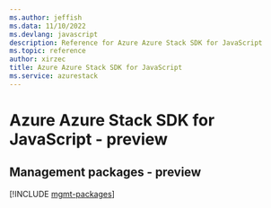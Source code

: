 ```yaml
---
ms.author: jeffish
ms.data: 11/10/2022
ms.devlang: javascript
description: Reference for Azure Azure Stack SDK for JavaScript
ms.topic: reference
author: xirzec
title: Azure Azure Stack SDK for JavaScript
ms.service: azurestack
---
```

# Azure Azure Stack SDK for JavaScript - preview

## Management packages - preview
[!INCLUDE [mgmt-packages](azure-stack-mgmt-index.md)]